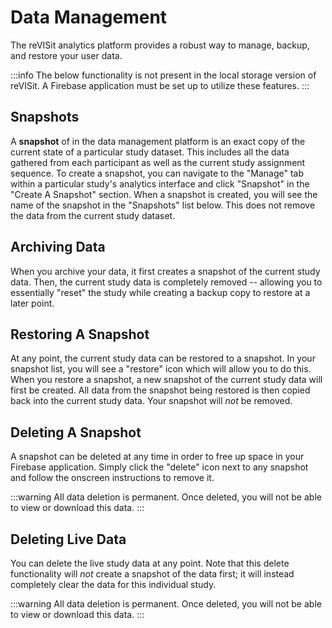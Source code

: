 # Data Management

The reVISit analytics platform provides a robust way to manage, backup, and restore your user data.

:::info
The below functionality is not present in the local storage version of reVISit. A Firebase application must be set up to utilize these features.
:::

## Snapshots

A **snapshot** of in the data management platform is an exact copy of the current state of a particular study dataset. This includes all the data gathered from each participant as well as the current study assignment sequence. To create a snapshot, you can navigate to the "Manage" tab within a particular study's analytics interface and click "Snapshot" in the "Create A Snapshot" section. When a snapshot is created, you will see the name of the snapshot in the "Snapshots" list below.  This does not remove the data from the current study dataset.

## Archiving Data

When you archive your data, it first creates a snapshot of the current study data. Then, the current study data is completely removed -- allowing you to essentially "reset" the study while creating a backup copy to restore at a later point.

## Restoring A Snapshot

At any point, the current study data can be restored to a snapshot. In your snapshot list, you will see a "restore" icon which will allow you to do this. When you restore a snapshot, a new snapshot of the current study data will first be created. All data from the snapshot being restored is then copied back into the current study data. Your snapshot will _not_ be removed. 

## Deleting A Snapshot

A snapshot can be deleted at any time in order to free up space in your Firebase application. Simply click the "delete" icon next to any snapshot and follow the onscreen instructions to remove it.

:::warning
All data deletion is permanent. Once deleted, you will not be able to view or download this data.
:::

## Deleting Live Data

You can delete the live study data at any point. Note that this delete functionality will _not_ create a snapshot of the data first; it will instead completely clear the data for this individual study.

:::warning
All data deletion is permanent. Once deleted, you will not be able to view or download this data.
:::



